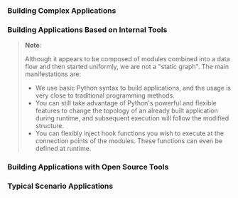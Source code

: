 ### Building Complex Applications

### Building Applications Based on Internal Tools

> **Note**:
>
> Although it appears to be composed of modules combined into a data flow and then started uniformly, we are not a "static graph". The main manifestations are:
> - We use basic Python syntax to build applications, and the usage is very close to traditional programming methods.
> - You can still take advantage of Python's powerful and flexible features to change the topology of an already built application during runtime, and subsequent execution will follow the modified structure.
> - You can flexibly inject hook functions you wish to execute at the connection points of the modules. These functions can even be defined at runtime.

### Building Applications with Open Source Tools

### Typical Scenario Applications

